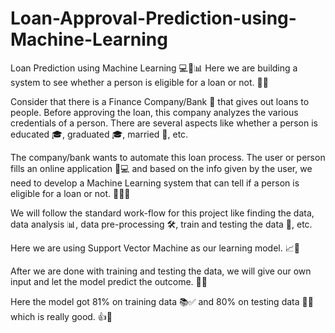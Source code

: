 # Loan-Approval-Prediction-using-Machine-Learning
Loan Prediction using Machine Learning 💻🤖📊
Here we are building a system to see whether a person is eligible for a loan or not. 🏦💸

Consider that there is a Finance Company/Bank 🏦 that gives out loans to people. Before approving the loan, this company analyzes the various credentials of a person. There are several aspects like whether a person is educated 🎓, graduated 🎓, married 💍, etc.

The company/bank wants to automate this loan process. The user or person fills an online application 📝💻 and based on the info given by the user, we need to develop a Machine Learning system that can tell if a person is eligible for a loan or not. 🤔✅❌

We will follow the standard work-flow for this project like finding the data, data analysis 📊, data pre-processing 🛠️, train and testing the data 🧪, etc.

Here we are using Support Vector Machine as our learning model. 📈🤖

After we are done with training and testing the data, we will give our own input and let the model predict the outcome. 🧩🔮

Here the model got 81% on training data 📚✅ and 80% on testing data 🧪✅ which is really good. 👍🌟
